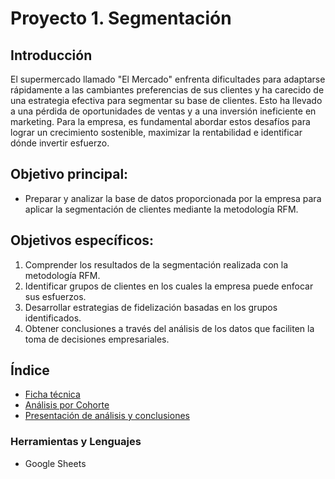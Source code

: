 # Proyecto 1. Segmentación
##  Introducción
El supermercado llamado  "El Mercado" enfrenta dificultades para adaptarse rápidamente a las cambiantes preferencias de sus clientes y ha carecido de una estrategia efectiva para segmentar su base de clientes. Esto ha llevado a una pérdida de oportunidades de ventas y a una inversión ineficiente en marketing. Para la empresa, es fundamental abordar estos desafíos para lograr un crecimiento sostenible, maximizar la rentabilidad e identificar dónde invertir esfuerzo.

## Objetivo principal:
- Preparar y analizar la base de datos proporcionada por la empresa para aplicar la segmentación de clientes mediante la metodología RFM.

## Objetivos específicos:
1. Comprender los resultados de la segmentación realizada con la metodología RFM.
2. Identificar grupos de clientes en los cuales la empresa puede enfocar sus esfuerzos.
3. Desarrollar estrategias de fidelización basadas en los grupos identificados.
4. Obtener conclusiones a través del análisis de los datos que faciliten la toma de decisiones empresariales.

##  Índice
* [Ficha técnica](https://docs.google.com/document/d/1BvOMmig7lieFMWyFNwaWLeDL2P8wbTJ5KCf8E65dPas/edit?usp=sharing)
* [Análisis por Cohorte](https://github.com/Maria-Data-Analyst/Segmentacion/blob/main/cohorte.md)
* [Presentación  de análisis y conclusiones](https://docs.google.com/presentation/d/1XmOjKLhAPvPa4WsNg9QY5RntQSuDcnXiprz_xWCjA8w/edit?usp=sharing)
   
### Herramientas y Lenguajes 
- Google Sheets
